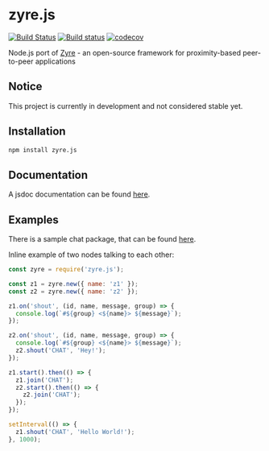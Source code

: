# zyre.js

[![Build Status](https://travis-ci.org/interpretor/zyre.js.svg?branch=master)](https://travis-ci.org/interpretor/zyre.js)
[![Build status](https://ci.appveyor.com/api/projects/status/plddo0jv41aa04j6?svg=true)](https://ci.appveyor.com/project/interpretor/zyre-js)
[![codecov](https://codecov.io/gh/interpretor/zyre.js/branch/master/graph/badge.svg)](https://codecov.io/gh/interpretor/zyre.js)

Node.js port of [Zyre](https://github.com/zeromq/zyre) - an open-source framework for proximity-based peer-to-peer applications

## Notice

This project is currently in development and not considered stable yet.

## Installation

```bash
npm install zyre.js
```

## Documentation

A jsdoc documentation can be found [here](https://interpretor.github.io/zyre.js/).

## Examples

There is a sample chat package, that can be found [here](https://github.com/interpretor/zyre-chat).

Inline example of two nodes talking to each other:

```js
const zyre = require('zyre.js');

const z1 = zyre.new({ name: 'z1' });
const z2 = zyre.new({ name: 'z2' });

z1.on('shout', (id, name, message, group) => {
  console.log(`#${group} <${name}> ${message}`);
});

z2.on('shout', (id, name, message, group) => {
  console.log(`#${group} <${name}> ${message}`);
  z2.shout('CHAT', 'Hey!');
});

z1.start().then(() => {
  z1.join('CHAT');
  z2.start().then(() => {
    z2.join('CHAT');
  });
});

setInterval(() => {
  z1.shout('CHAT', 'Hello World!');
}, 1000);
```
